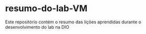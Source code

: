 # resumo-do-lab-VM
Este repositório contém o resumo das lições aprendidas durante o desenvolvimento do lab na DIO
